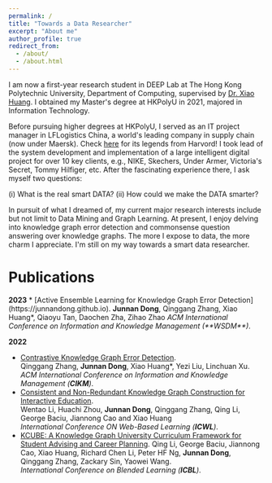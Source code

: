 ```yaml
---
permalink: /
title: "Towards a Data Researcher"
excerpt: "About me"
author_profile: true
redirect_from: 
  - /about/
  - /about.html
---
```


I am now a first-year research student in DEEP Lab at The Hong Kong Polytechnic University, Department of Computing, supervised by [Dr. Xiao Huang](https://www4.comp.polyu.edu.hk/~xiaohuang/index.html "Redirecting to Dr.Huang's homepage"). I obtained my Master's degree at HKPolyU in 2021, majored in Information Technology.

Before pursuing higher degrees at HKPolyU, I served as an IT project manager in LFLogistics China, a world's leading company in supply chain (now under Maersk). Check [here](https://www.hbs.edu/faculty/Pages/item.aspx?num=13533 "Redirecting to the article from Harvord Business School") for its legends from Harvord! I took lead of the system development and implementation of a large intelligent digital project for over 10 key clients, e.g., NIKE, Skechers, Under Armer, Victoria's Secret, Tommy Hilfiger, etc.
After the fascinating experience there, I ask myself two questions: 

(i) What is the real smart DATA? (ii) How could we make the DATA smarter?

In pursuit of what I dreamed of, my current major research interests include but not limit to Data Mining and Graph Learning. At present, I enjoy delving into knowledge graph error detection and commonsense question answering over knowledge graphs. The more I expose to data, the more charm I appreciate. I'm still on my way towards a smart data researcher.

<h1> Publications </h1>
<b>2023</b>
* [Active Ensemble Learning for Knowledge Graph Error Detection](https://junnandong.github.io).     
    <b>Junnan Dong</b>, Qinggang Zhang, Xiao Huang*, Qiaoyu Tan, Daochen Zha, Zihao Zhao     
    <i>ACM International Conference on Information and Knowledge Management (**WSDM**)</i>.  

<b>2022</b>

* [Contrastive Knowledge Graph Error Detection](https://junnandong.github.io).     
    Qinggang Zhang, <b>Junnan Dong</b>, Xiao Huang*, Yezi Liu, Linchuan Xu.      
    <i>ACM International Conference on Information and Knowledge Management (**CIKM**)</i>.  
* [Consistent and Non-Redundant Knowledge Graph Construction for Interactive Education](https://junnandong.github.io).     
    Wentao Li, Huachi Zhou, <b>Junnan Dong</b>, Qinggang Zhang, Qing Li, George Baciu, Jiannong Cao and Xiao Huang     
    <i>International Conference ON Web-Based Learning (**ICWL**)</i>.       
* [KCUBE: A Knowledge Graph University Curriculum Framework for Student Advising and Career Planning](https://link.springer.com/chapter/10.1007/978-3-031-08939-8_31).
    Qing Li, George Baciu, Jiannong Cao, Xiao Huang, Richard Chen Li, Peter HF Ng, <b>Junnan Dong</b>, Qinggang Zhang, Zackary Sin, Yaowei Wang.      
    <i>International Conference on Blended Learning (**ICBL**)</i>.   
